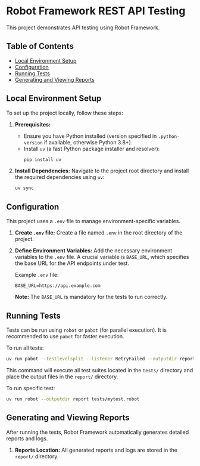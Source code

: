 # Robot Framework REST API Testing

This project demonstrates API testing using Robot Framework.

## Table of Contents
- [Local Environment Setup](#local-environment-setup)
- [Configuration](#configuration)
- [Running Tests](#running-tests)
- [Generating and Viewing Reports](#generating-and-viewing-reports)

## Local Environment Setup

To set up the project locally, follow these steps:

1.  **Prerequisites:**
    *   Ensure you have Python installed (version specified in `.python-version` if available, otherwise Python 3.8+).
    *   Install `uv` (a fast Python package installer and resolver):
        ```bash
        pip install uv
        ```

2.  **Install Dependencies:**
    Navigate to the project root directory and install the required dependencies using `uv`:
    ```bash
    uv sync
    ```

## Configuration

This project uses a `.env` file to manage environment-specific variables.

1.  **Create `.env` file:**
    Create a file named `.env` in the root directory of the project.

2.  **Define Environment Variables:**
    Add the necessary environment variables to the `.env` file. A crucial variable is `BASE_URL`, which specifies the base URL for the API endpoints under test.

    Example `.env` file:
    ```
    BASE_URL=https://api.example.com
    ```
    **Note:** The `BASE_URL` is mandatory for the tests to run correctly.

## Running Tests

Tests can be run using `robot` or `pabot` (for parallel execution). It is recommended to use `pabot` for faster execution.

To run all tests:

```bash
uv run pabot --testlevelsplit --listener RetryFailed --outputdir report tests/
```

This command will execute all test suites located in the `tests/` directory and place the output files in the `report/` directory.

To run specific test:

```bash
uv run robot --outputdir report tests/mytest.robot
```

## Generating and Viewing Reports

After running the tests, Robot Framework automatically generates detailed reports and logs.

1.  **Reports Location:**
    All generated reports and logs are stored in the `report/` directory.